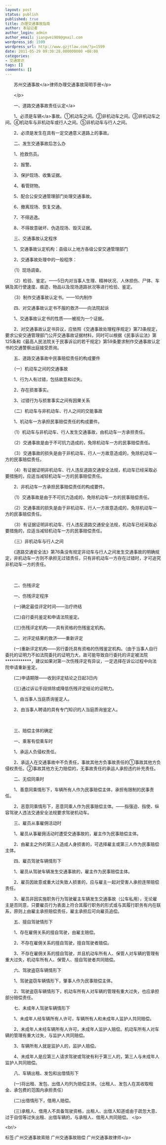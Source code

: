 ```yaml
---
layout: post
status: publish
published: true
title: 办理交通事故指南
author: 本站记者
author_login: admin
author_email: jiangwei909@gmail.com
wordpress_id: 1599
wordpress_url: http://www.gzjtlaw.com/?p=1599
date: 2011-05-29 09:30:28.000000000 +08:00
categories:
- 交通常识
tags: []
comments: []
---
```

<p><p><p>　　苏州<a>交通事故<&#47;a>律师办理交通事故简明手册<&#47;p><p>　　<&#47;p><p><p>　　一、道路交通事故<a>责任认定<&#47;a> <p>　　1、必须是<a>车辆<&#47;a>事故。①机动车之间。②非机动车之间。③非机动车之间。④机动车与非机动车或行人之间。⑤非机动车与行人之间。 <p>　　2、必须是发生在具有一定交通意义道路上的事故。 <p>　　二、发生交通事故后怎么办 <p>　　1、抢救伤员。 <p>　　2、报警。 <p>　　3、保护现场、收集证据。 <p>　　4、看管财物。 <p>　　5、配合公安交通管理部门处理交通事故。 <p>　　6、撤离现场、恢复交通。 <p>　　7、不得逃逸。 <p>　　8、不得故意破坏、伪造现场、毁灭证据。 <p>　　三、交通事故认定程序 <p>　　1、交通事故认定机构：县级以上地方各级公安交通管理部门 <p>　　2、交通事故处理中的一般程序： <p>　　（1）现场调查。 <p>　　（2）检验、鉴定。&mdash;&mdash;5日内对当事人生理、精神状况、人休损伤、尸体、车辆及其行使速度、痕迹、物品以及现场道路状况等进行检验、鉴定。 <p>　　（3）制作交通事故认定书。&mdash;&mdash;10内制作 <p>　　四、对交通事故认定书不服的救济&mdash;&mdash;向法院起诉 <p>　　1、交通事故认定书的性质&mdash;&mdash;被视为一个证据。 <p>　　2、对交通事故认定书异议，应依照《交通事故处理程序规定》第73条规定，要求公安交通管理部门公开交通事故证据材料，同时可以根据《民事诉讼法》第125条和《最高人民法院关于民事诉讼的若干规定》第59条要求制作交通事故认定书的交通警察出庭接受质询。 <p>　　五、道路交通事故中民事赔偿责任的构成要件 <p>　　（一）机动车之间的交通事故 <p>　　1、行为人有过错，包括故意和过失。 <p>　　2、存在损害事实。 <p>　　3、过错行为与损害事实之间有因果关系 <p>　　（二）机动车与非机动车、行人之间的交能事故 <p>　　1、机动车一方承担民事赔偿责任的构成要件。 <p>　　（1）机动车与非机动车、行人发生交通事故，由机动车一方承担责任。 <p>　　（2）交通事故是由于不可抗力造成的，免除机动车一方的民事赔偿责任。 <p>　　（3）交通事故的损失是由于非机动车、行人一方故意造成的，免除机动车一方的民事赔偿责任。 <p>　　（4）有证据证明非机动车、行人违反道路交通安全法规，机动车已经采取必要措施的，应适当减轻机动车一方的民事赔偿责任。 <p>　　2、非机动车一方承担民事赔偿责任的构成要件。 <p>　　（1）交通事故是由于不可抗力造成的，免除机动车一方的民事赔偿责任。 <p>　　（2）交通事故的损失是由于非机动车、行人一方故意造成的，免除机动车一方的民事赔偿责任。 <p>　　（3）有证据证明非机动车、行人违反道路交通安全法规，机动车已经采取必要措施的，应适当减轻机动车一方的民事赔偿责任。 <p>　　（三）非机动车与行人之间 <p>　　《道路交通安全法》第76条没有规定非动车与行人之间发生交通事故的明确规定，非机动车一方则不承担无过错责任，只有非机动车一方存在过错时，才可追究非机动车一方的责任。 <p>　　<p>　　二、伤残评定 <p>　　一、伤残评定程序 <p>　　(一)确定最佳评定时间&mdash;&mdash;治疗终结 <p>　　(二)自行委托鉴定和申请法院鉴定。 <p>　　(三)伤残评定机构&mdash;&mdash;具有资格的伤残鉴定机构。 <p>　　二、对评定结果的救济&mdash;&mdash;重新评定 <p>　　(一)重新评定机构&mdash;&mdash;另行委托具有资格的伤残鉴定机构。（由于当事人自行委托的证明力不如法院委托的证明力大，故可能导致自行委托的评定被法院************，建议如果对第一次伤残评定有异议，一定选择在诉讼过程中向法院申请重新鉴定。 <p>　　(二)申请期限&mdash;&mdash;收到评定结论之日起3日内 <p>　　(三)通过诉讼手段排除或降低伤残评定结论的证明力。 <p>　　1、由当事人当庭质询鉴定人。 <p>　　2、由当事人聘请的具有专门知识的人当庭质询鉴定人。 <p>　　<p>　　三、赔偿主体的确定 <p>　　一、乘客有偿乘车时 <p>　　1、承运人负侵权责任。 <p>　　2、承运人在交通事故中不负责任，事故其他方负事故责任的①事故其他方负侵权责任。②事故其他方无力赔偿的，无事故责任的承运人承担违约补充责任。 <p>　　二、无偿同乘时 <p>　　1、善意同乘情形下，车辆所有人作为民事赔偿主体，承担有限制的民事责任。 <p>　　2、恶意同乘情形下，恶意同乘人作为民事赔偿主体。&mdash;&mdash;指强迫、指使、纵容驾驶人违法交通安全法规要求驾驶机动车。 <p>　　三、雇员从事雇佣活动时 <p>　　1、雇员从事雇佣活动时遭受交通事故的，雇主作为民事赔偿主体。 <p>　　2、由雇主之外的第三人造成人身损害的，可选择雇主或第三人作为民事赔偿主体。 <p>　　四、雇员驾驶车辆情形下 <p>　　1、雇员从驾驶车辆发生交通事故的，雇主作为民事赔偿主体。 <p>　　2、雇员因故意或重大过失致人损害的，应与雇主一起对受害人承担连带赔偿责任。 <p>　　3、雇员非因实施职务行为驾驶雇主车辆发生交通事故（公车私用），无论雇主是否同意，只要雇员行为表面上符合其履行职务的形式或与其履行职务有内在联系，原则上由雇主承担赔偿责任，雇主承担后可向雇员追偿。 <p>　　五、擅自驾驶情形下 <p>　　1、存在雇佣关系的擅自驾驶，由雇主赔偿。 <p>　　2、不存在雇佣关系的擅自驾驶，擅自驾驶者赔偿。 <p>　　3、不存在雇佣关系的擅自驾驶，并且机动车所有人、保管人对车辆的管理有重大过失，机动车所有人、保管人、擅自驾驶者共同赔偿。 <p>　　六、驾驶盗窃车辆情形下 <p>　　1、驾驶盗窃车辆情形下，肇事人作为民事赔偿主体。 <p>　　2、驾驶盗窃车辆情形下，机动车所有人对车辆的管理有重大过失，也应承担部分赔偿责任。 <p>　　七、未成年人驾驶车辆情形下 <p>　　1、未成年人经车辆所有人许可，车辆所有人和未成年人监护人共同赔偿。 <p>　　2、未成年人未经车辆所有人许可，未成年人监护人赔偿。机动车所有人对车辆的管理有重大过失，与监护人共同赔偿。 <p>　　3、车辆所有人就是监护人的，监护人赔偿。 <p>　　4、未成年人是应第三人请求驾驶或驾驶有利于第三人的，第三人与未成年人监护人共同赔偿。 <p>　　八、车辆出租、发包和出借情形下 <p>　　(一)将出租、发包、出借人均列为赔偿主体。（出租人、发包人在其收取租金、承包费的范围内承担责任） <p>　　(二)出借情形下，借用人赔偿。 <p>　　(三)承租人、借用人不具备驾驶资格，出租人、出借人知道或由于疏忽大意、过于自信等过失出租、出借车辆的，与承租人、借用人共同赔偿。 <&#47;p><br&#47;><p>标签:广州交通事故索赔 广州交通事故赔偿 广州交通事故律师<&#47;p>
